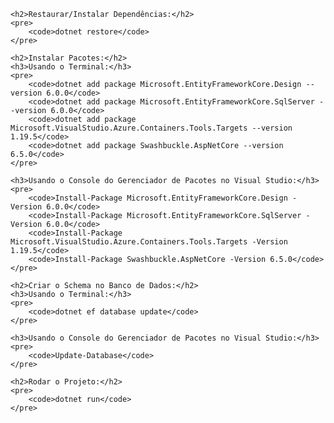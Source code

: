 <!DOCTYPE html>
<html lang="en">
<head>
    <meta charset="UTF-8">
    <meta name="viewport" content="width=device-width, initial-scale=1.0">
    <title>Comandos do Projeto</title>
</head>
<body>

    <h2>Restaurar/Instalar Dependências:</h2>
    <pre>
        <code>dotnet restore</code>
    </pre>

    <h2>Instalar Pacotes:</h2>
    <h3>Usando o Terminal:</h3>
    <pre>
        <code>dotnet add package Microsoft.EntityFrameworkCore.Design --version 6.0.0</code>
        <code>dotnet add package Microsoft.EntityFrameworkCore.SqlServer --version 6.0.0</code>
        <code>dotnet add package Microsoft.VisualStudio.Azure.Containers.Tools.Targets --version 1.19.5</code>
        <code>dotnet add package Swashbuckle.AspNetCore --version 6.5.0</code>
    </pre>

    <h3>Usando o Console do Gerenciador de Pacotes no Visual Studio:</h3>
    <pre>
        <code>Install-Package Microsoft.EntityFrameworkCore.Design -Version 6.0.0</code>
        <code>Install-Package Microsoft.EntityFrameworkCore.SqlServer -Version 6.0.0</code>
        <code>Install-Package Microsoft.VisualStudio.Azure.Containers.Tools.Targets -Version 1.19.5</code>
        <code>Install-Package Swashbuckle.AspNetCore -Version 6.5.0</code>
    </pre>

    <h2>Criar o Schema no Banco de Dados:</h2>
    <h3>Usando o Terminal:</h3>
    <pre>
        <code>dotnet ef database update</code>
    </pre>

    <h3>Usando o Console do Gerenciador de Pacotes no Visual Studio:</h3>
    <pre>
        <code>Update-Database</code>
    </pre>

    <h2>Rodar o Projeto:</h2>
    <pre>
        <code>dotnet run</code>
    </pre>

</body>
</html>
